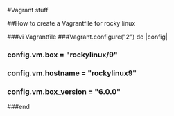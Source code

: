 #Vagrant stuff

##How to create a Vagrantfile for rocky linux

###vi Vagrantfile
###Vagrant.configure("2") do |config|
###  config.vm.box = "rockylinux/9"
###  config.vm.hostname = "rockylinux9"
###  config.vm.box_version = "6.0.0"
###end
